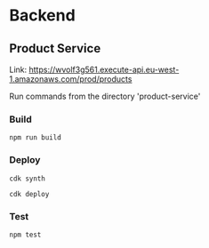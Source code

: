 # Backend

## Product Service

Link: https://wvolf3g561.execute-api.eu-west-1.amazonaws.com/prod/products

Run commands from the directory 'product-service'

### Build
`npm run build`


### Deploy
`cdk synth`

`cdk deploy`

### Test
`npm test`

